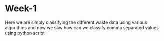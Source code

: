 # Week-1
Here we are simply classifying the different waste data using various algorithms and now we saw how can we classify comma separated values using python script
